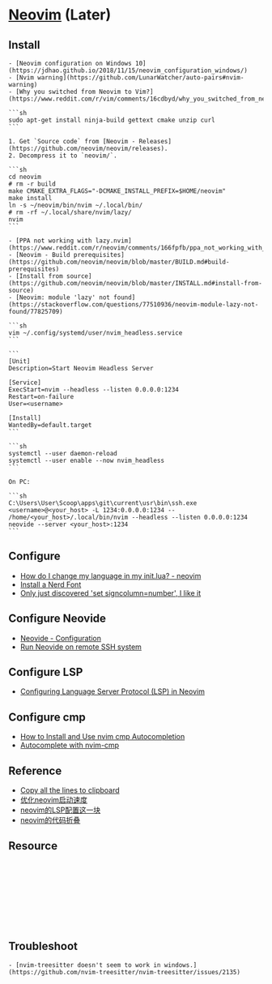 # [Neovim](https://neovim.io/) (Later)

## Install

````{tab} Windows 10
- [Neovim configuration on Windows 10](https://jdhao.github.io/2018/11/15/neovim_configuration_windows/)
- [Nvim warning](https://github.com/LunarWatcher/auto-pairs#nvim-warning)
- [Why you switched from Neovim to Vim?](https://www.reddit.com/r/vim/comments/16cdbyd/why_you_switched_from_neovim_to_vim/)
````

````{tab} Ubuntu 22 ARM
```sh
sudo apt-get install ninja-build gettext cmake unzip curl
```

1. Get `Source code` from [Neovim - Releases](https://github.com/neovim/neovim/releases).
2. Decompress it to `neovim/`.

```sh
cd neovim
# rm -r build
make CMAKE_EXTRA_FLAGS="-DCMAKE_INSTALL_PREFIX=$HOME/neovim"
make install
ln -s ~/neovim/bin/nvim ~/.local/bin/
# rm -rf ~/.local/share/nvim/lazy/
nvim
```

- [PPA not working with lazy.nvim](https://www.reddit.com/r/neovim/comments/166fpfb/ppa_not_working_with_lazynvim/)
- [Neovim - Build prerequisites](https://github.com/neovim/neovim/blob/master/BUILD.md#build-prerequisites)
- [Install from source](https://github.com/neovim/neovim/blob/master/INSTALL.md#install-from-source)
- [Neovim: module 'lazy' not found](https://stackoverflow.com/questions/77510936/neovim-module-lazy-not-found/77825709)
````

````{tab} Ubuntu 24 ARM (Warning)
```sh
vim ~/.config/systemd/user/nvim_headless.service
```

```
[Unit]
Description=Start Neovim Headless Server

[Service]
ExecStart=nvim --headless --listen 0.0.0.0:1234
Restart=on-failure
User=<username>

[Install]
WantedBy=default.target
```

```sh
systemctl --user daemon-reload
systemctl --user enable --now nvim_headless
```

On PC:

```sh
C:\Users\User\Scoop\apps\git\current\usr\bin\ssh.exe <username>@<your_host> -L 1234:0.0.0.0:1234 -- /home/<your_host>/.local/bin/nvim --headless --listen 0.0.0.0:1234
neovide --server <your_host>:1234
```
````

## Configure

- [How do I change my language in my init.lua? - neovim](https://vi.stackexchange.com/questions/36426/how-do-i-change-my-language-in-my-init-lua-neovim)
- [Install a Nerd Font](https://www.lunarvim.org/docs/installation/post-install#install-a-nerd-font)
- [Only just discovered 'set signcolumn=number', I like it](https://www.reddit.com/r/neovim/comments/neaeej/only_just_discovered_set_signcolumnnumber_i_like/)

## Configure Neovide

- [Neovide - Configuration](https://neovide.dev/configuration.html)
- [Run Neovide on remote SSH system](https://github.com/neovide/neovide/discussions/2853)

## Configure LSP

- [Configuring Language Server Protocol (LSP) in Neovim](https://linovox.com/configuring-language-server-protocol-lsp-in-neovim/)

## Configure cmp

- [How to Install and Use nvim cmp Autocompletion](https://linovox.com/install-and-use-nvim-cmp/)
- [Autocomplete with nvim-cmp](https://www.jonashietala.se/blog/2024/05/26/autocomplete_with_nvim-cmp/)

## Reference

- [Copy all the lines to clipboard](https://ctan.org/tex-archive/macros/latex/contrib/gitinfo2)
- [优化neovim启动速度](https://www.bilibili.com/video/BV1ohWqeSETr)
- [neovim的LSP配置这一块](https://www.bilibili.com/video/BV1iG7rzTEaz)
- [neovim的代码折叠](https://www.bilibili.com/video/BV1JfMWzzEr1)

## Resource

```{include} bin/neovim/lazy.nvim.md
```
```{include} bin/neovim/packer.nvim.md
```
```{include} bin/neovim/nvim-treesitter.md
```
```{include} bin/neovim/mason.nvim.md
```
```{include} bin/neovim/blink.cmp.md
```
```{include} bin/neovim/cmp-lsp-rimels.md
```
```{include} bin/neovim/telescope.nvim.md
```
```{include} bin/neovim/nvim-dap.md
```
```{include} bin/neovim/nvim-devdocs.md
```
```{include} bin/neovim/latex.md
```

## Troubleshoot

````{tab} Windows 10
- [nvim-treesitter doesn't seem to work in windows.](https://github.com/nvim-treesitter/nvim-treesitter/issues/2135)
````

[^1]: [install JDK and Android SDK on Linux Ubuntu](https://gist.github.com/EmadAdly/dfd18bf1ed7380fb9754ef798d23ec3b)